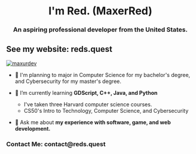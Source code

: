<h1 align="center">I'm Red. (MaxerRed)</h1>
<h3 align="center">An aspiring professional developer from the United States.</h3>

<h2>See my website: reds.quest</h2>

<p align="left"> <a href="https://github.com/ryo-ma/github-profile-trophy"><img src="https://github-profile-trophy.vercel.app/?username=maxurdev" alt="maxurdev" /></a> </p>

- 🔭 I'm planning to major in Computer Science for my bachelor's degree, and Cybersecurity for my master's degree. 

- 🧠 I’m currently learning **GDScript, C++, Java, and Python**
  
  -  I've taken three Harvard computer science courses.
  -  CS50's Intro to Technology, Computer Science, and Cybersecurity

- 💬 Ask me about **my experience with software, game, and web development.**

<h3 align="left">Contact Me: contact@reds.quest</h3>


